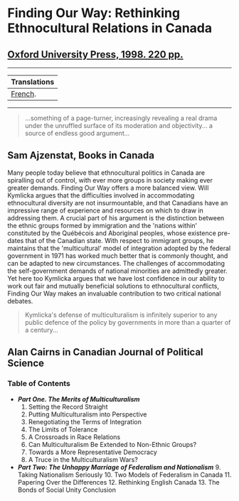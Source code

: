 # Finding Our Way: Rethinking Ethnocultural Relations in Canada

## [Oxford University Press, 1998. 220 pp.](http://ukcatalogue.oup.com/product/9780195413144.do?keyword=Finding+our+Way&sortby=bestMatches) 

---

| Translations |
| --- |
| [French](/publications/translated/french).
---

> ...something of a page-turner, increasingly revealing a real drama under the unruffled surface of its moderation and objectivity... a source of endless good argument...
>
## Sam Ajzenstat, Books in Canada 

Many people today believe that ethnocultural politics in Canada are spiralling out of control, with ever more groups in society making ever greater demands. Finding Our Way offers a more balanced view. Will Kymlicka argues that the difficulties involved in accommodating ethnocultural diversity are not insurmountable, and that Canadians have an impressive range of experience and resources on which to draw in addressing them. A crucial part of his argument is the distinction between the ethnic groups formed by immigration and the 'nations within' constituted by the Québécois and Aboriginal peoples, whose existence pre-dates that of the Canadian state. With respect to immigrant groups, he maintains that the 'multicultural' model of integration adopted by the federal government in 1971 has worked much better that is commonly thought, and can be adapted to new circumstances. The challenges of accommodating the self-government demands of national minorities are admittedly greater. Yet here too Kymlicka argues that we have lost confidence in our ability to work out fair and mutually beneficial solutions to ethnocultural conflicts, Finding Our Way makes an invaluable contribution to two critical national debates.

> Kymlicka's defense of multiculturalism is infinitely superior to any public defence of the policy by governments in more than a quarter of a century...
>
## Alan Cairns in Canadian Journal of Political Science 

### Table of Contents

- **_Part One. The Merits of Multiculturalism_**
    1. Setting the Record Straight
    2. Putting Multiculturalism into Perspective
    3. Renegotiating the Terms of Integration
    4. The Limits of Tolerance
    5. A Crossroads in Race Relations
    6. Can Multiculturalism Be Extended to Non-Ethnic Groups?
    7. Towards a More Representative Democracy
    8. A Truce in the Multiculturalism Wars?
- **_Part Two: The Unhappy Marriage of Federalism and Nationalism_**
    9. Taking Nationalism Seriously
    10. Two Models of Federalism in Canada
    11. Papering Over the Differences
    12. Rethinking English Canada
    13. The Bonds of Social Unity Conclusion
